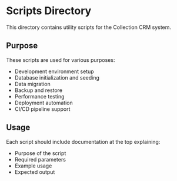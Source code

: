 # Scripts Directory

This directory contains utility scripts for the Collection CRM system.

## Purpose

These scripts are used for various purposes:
- Development environment setup
- Database initialization and seeding
- Data migration
- Backup and restore
- Performance testing
- Deployment automation
- CI/CD pipeline support

## Usage

Each script should include documentation at the top explaining:
- Purpose of the script
- Required parameters
- Example usage
- Expected output